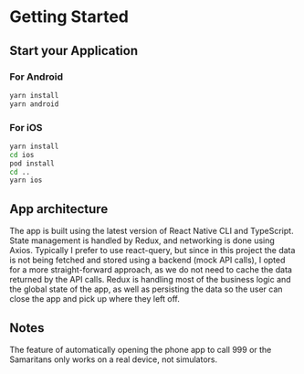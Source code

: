 # Getting Started

## Start your Application

### For Android

```bash
yarn install
yarn android
```

### For iOS

```bash
yarn install
cd ios
pod install
cd ..
yarn ios
```

## App architecture
The app is built using the latest version of React Native CLI and TypeScript.
State management is handled by Redux, and networking is done using Axios.
Typically I prefer to use react-query, but since in this project the data is not being fetched and stored using a backend (mock API calls), I opted for a more straight-forward approach, as we do not need to cache the data returned by the API calls.
Redux is handling most of the business logic and the global state of the app, as well as persisting the data so the user can close the app and pick up where they left off.

## Notes
The feature of automatically opening the phone app to call 999 or the Samaritans only works on a real device, not simulators.

